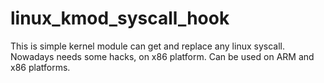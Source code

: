 linux_kmod_syscall_hook
=======================

This is simple kernel module can get and replace any linux syscall. Nowadays needs some hacks, on x86 platform. Can be used on ARM and x86 platforms.